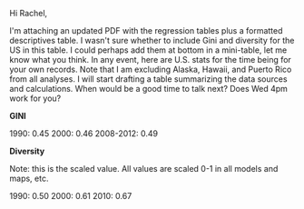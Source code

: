 Hi Rachel,

I'm attaching an updated PDF with the regression tables plus a formatted descriptives table. I wasn't sure whether to include Gini and diversity for the US in this table. I could perhaps add them at bottom in a mini-table, let me know what you think. In any event, here are U.S. stats for the time being for your own records. Note that I am excluding Alaska, Hawaii, and Puerto Rico from all analyses. I will start drafting a table summarizing the data sources and calculations. When would be a good time to talk next? Does Wed 4pm work for you? 

**GINI**
 
1990: 0.45
2000: 0.46
2008-2012: 0.49

**Diversity**

Note: this is the scaled value. All values are scaled 0-1 in all models and maps, etc.

1990: 0.50
2000: 0.61
2010: 0.67


